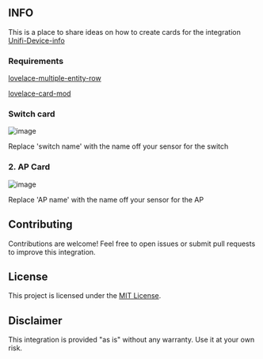 ## INFO

This is a place to share ideas on how to create cards for the integration [Unifi-Device-info](https://github.com/w1tw0lf/Unifi-Device-info)

### Requirements

[lovelace-multiple-entity-row](https://github.com/benct/lovelace-multiple-entity-row)

[lovelace-card-mod](https://github.com/thomasloven/lovelace-card-mod)

### Switch card

![image](https://github.com/user-attachments/assets/7e3f796e-a40a-48b6-8042-4d4f3ee4b97f)


Replace 'switch name' with the name off your sensor for the switch

### 2. AP Card

![image](https://github.com/user-attachments/assets/ce689902-e7d4-4d9a-8c6d-27bb78a62a57)


Replace 'AP name' with the name off your sensor for the AP

## Contributing

Contributions are welcome! Feel free to open issues or submit pull requests to improve this integration.

## License

This project is licensed under the [MIT License](LICENSE).

## Disclaimer

This integration is provided "as is" without any warranty. Use it at your own risk.
